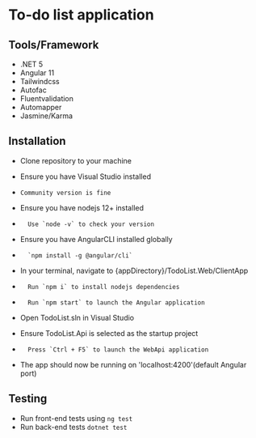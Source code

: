 # To-do list application

## Tools/Framework

- .NET 5
- Angular 11
- Tailwindcss
- Autofac
- Fluentvalidation
- Automapper
- Jasmine/Karma

## Installation

-	Clone repository to your machine

-	Ensure you have Visual Studio installed

-	  Community version is fine

-	Ensure you have nodejs 12+ installed

-	    Use `node -v` to check your version

-	Ensure you have AngularCLI installed globally

-	    `npm install -g @angular/cli`

-	In your terminal, navigate to {appDirectory}/TodoList.Web/ClientApp

-	    Run `npm i` to install nodejs dependencies

-	    Run `npm start` to launch the Angular application

-	Open TodoList.sln in Visual Studio

-	Ensure TodoList.Api is selected as the startup project

-	    Press `Ctrl + F5` to launch the WebApi application

-	The app should now be running on 'localhost:4200'(default Angular port)

## Testing

- Run front-end tests using `ng test`
- Run back-end tests `dotnet test`

